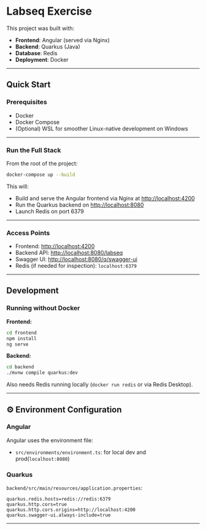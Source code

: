 # Labseq Exercise 

This project was built with:

* **Frontend**: Angular (served via Nginx)
* **Backend**: Quarkus (Java)
* **Database**: Redis
* **Deployment**: Docker

---

## Quick Start

### Prerequisites

* Docker
* Docker Compose
* (Optional) WSL for smoother Linux-native development on Windows

---

### Run the Full Stack

From the root of the project:

```bash
docker-compose up --build
```

This will:

* Build and serve the Angular frontend via Nginx at [http://localhost:4200](http://localhost:4200)
* Run the Quarkus backend on [http://localhost:8080](http://localhost:8080)
* Launch Redis on port 6379

---

### Access Points

* Frontend: [http://localhost:4200](http://localhost:4200)
* Backend API: [http://localhost:8080/labseq](http://localhost:8080/labseq)
* Swagger UI: [http://localhost:8080/q/swagger-ui](http://localhost:8080/q/swagger-ui)
* Redis (if needed for inspection): `localhost:6379`

---

## Development

### Running without Docker

**Frontend:**

```bash
cd frontend
npm install
ng serve
```

**Backend:**

```bash
cd backend
./mvnw compile quarkus:dev
```

Also needs Redis running locally (`docker run redis` or via Redis Desktop).

---

## ⚙️ Environment Configuration

### Angular

Angular uses the environment file:
* `src/environments/environment.ts`: for local dev and prod(`localhost:8080`)


### Quarkus

`backend/src/main/resources/application.properties`:

```properties
quarkus.redis.hosts=redis://redis:6379
quarkus.http.cors=true
quarkus.http.cors.origins=http://localhost:4200
quarkus.swagger-ui.always-include=true
```

---